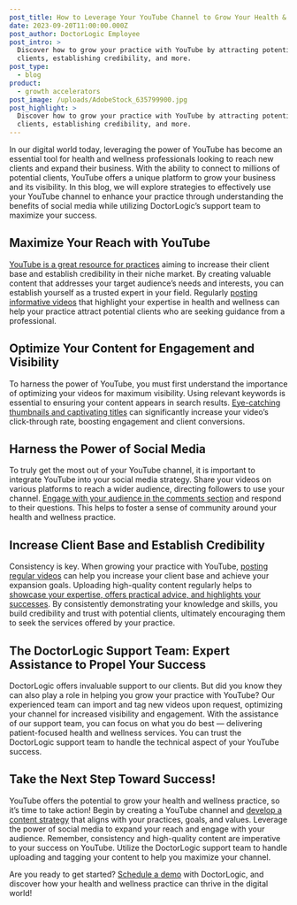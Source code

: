 ```yaml
---
post_title: How to Leverage Your YouTube Channel to Grow Your Health & Wellness Practice
date: 2023-09-20T11:00:00.000Z
post_author: DoctorLogic Employee
post_intro: >
  Discover how to grow your practice with YouTube by attracting potential
  clients, establishing credibility, and more.
post_type:
  - blog
product:
  - growth accelerators
post_image: /uploads/AdobeStock_635799900.jpg
post_highlight: >
  Discover how to grow your practice with YouTube by attracting potential
  clients, establishing credibility, and more.
---
```


In our digital world today, leveraging the power of YouTube has become an essential tool for health and wellness professionals looking to reach new clients and expand their business. With the ability to connect to millions of potential clients, YouTube offers a unique platform to grow your business and its visibility. In this blog, we will explore strategies to effectively use your YouTube channel to enhance your practice through understanding the benefits of social media while utilizing DoctorLogic’s support team to maximize your success. 

## Maximize Your Reach with YouTube

[YouTube is a great resource for practices](https://doctorlogic.com/blog/how-youtube-grows-business) aiming to increase their client base and establish credibility in their niche market. By creating valuable content that addresses your target audience’s needs and interests, you can establish yourself as a trusted expert in your field. Regularly [posting informative videos](https://doctorlogic.com/blog/3-simple-steps-to-make-your-videos-more-professional) that highlight your expertise in health and wellness can help your practice attract potential clients who are seeking guidance from a professional. 

## Optimize Your Content for Engagement and Visibility

To harness the power of YouTube, you must first understand the importance of optimizing your videos for maximum visibility. Using relevant keywords is essential to ensuring your content appears in search results. [Eye-catching thumbnails and captivating titles](https://www.socialmediaexaminer.com/26-ways-to-use-video-for-your-social-media-marketing/) can significantly increase your video’s click-through rate, boosting engagement and client conversions. 

## Harness the Power of Social Media

To truly get the most out of your YouTube channel, it is important to integrate YouTube into your social media strategy. Share your videos on various platforms to reach a wider audience, directing followers to use your channel. [Engage with your audience in the comments section](https://blog.hubspot.com/blog/tabid/6307/bid/30888/8-ways-to-leverage-social-media-beyond-social-networks.aspx) and respond to their questions. This helps to foster a sense of community around your health and wellness practice.

## Increase Client Base and Establish Credibility 

Consistency is key. When growing your practice with YouTube, [posting regular videos](https://doctorlogic.com/blog/video-marketing-for-healthcare-practices) can help you increase your client base and achieve your expansion goals. Uploading high-quality content regularly helps to [showcase your expertise, offers practical advice, and highlights your successes](https://www.forbes.com/sites/theyec/2021/11/09/how-any-business-can-leverage-youtube-to-grow-their-customer-base/?sh=905bede75114). By consistently demonstrating your knowledge and skills, you build credibility and trust with potential clients, ultimately encouraging them to seek the services offered by your practice. 

## The DoctorLogic Support Team: Expert Assistance to Propel Your Success

DoctorLogic offers invaluable support to our clients. But did you know they can also play a role in helping you grow your practice with YouTube? Our experienced team can import and tag new videos upon request, optimizing your channel for increased visibility and engagement. With the assistance of our support team, you can focus on what you do best — delivering patient-focused health and wellness services. You can trust the DoctorLogic support team to handle the technical aspect of your YouTube success. 

## Take the Next Step Toward Success!

YouTube offers the potential to grow your health and wellness practice, so it’s time to take action! Begin by creating a YouTube channel and [develop a content strategy](https://www.youtube.com/intl/en_us/creators/how-things-work/content-creation-strategy/) that aligns with your practices, goals, and values. Leverage the power of social media to expand your reach and engage with your audience. Remember, consistency and high-quality content are imperative to your success on YouTube. Utilize the DoctorLogic support team to handle uploading and tagging your content to help you maximize your channel.

Are you ready to get started? [Schedule a demo](https://growth.doctorlogic.com/get-a-demo) with DoctorLogic, and discover how your health and wellness practice can thrive in the digital world!
